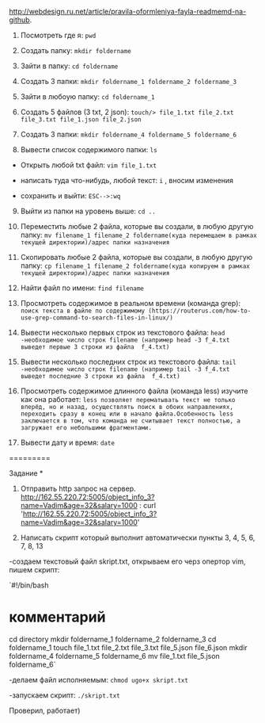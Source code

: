 http://webdesign.ru.net/article/pravila-oformleniya-fayla-readmemd-na-github.

1) Посмотреть где я: `pwd`

2) Создать папку: `mkdir foldername`

3) Зайти в папку: `cd foldername`

4) Создать 3 папки: `mkdir foldername_1 foldername_2 foldername_3`

5) Зайти в любоую папку: `cd foldername_1`

6) Создать 5 файлов (3 txt, 2 json): `touch/> file_1.txt file_2.txt file_3.txt file_1.json file_2.json`

7) Создать 3 папки: `mkdir foldername_4 foldername_5 foldername_6`

8) Вывести список содержимого папки: `ls`

+ Открыть любой txt файл: `vim file_1.txt`

+ написать туда что-нибудь, любой текст: `i` , вносим изменения

+ сохранить и выйти: `ESC-->:wq`

9) Выйти из папки на уровень выше: `cd ..`

10) Переместить любые 2 файла, которые вы создали, в любую другую папку: `mv filename_1 filename_2 foldername(куда перемещаем в рамках текущей директории)/адрес папки назначения`

11) Скопировать любые 2 файла, которые вы создали, в любую другую папку: `cp filename_1 filename_2 foldername(куда копируем в рамках текущей директории)/адрес папки назначения`

12) Найти файл по имени: `find filename`

13) Просмотреть содержимое в реальном времени (команда grep): `поиск текста в файле по содержимому (https://routerus.com/how-to-use-grep-command-to-search-files-in-linux/)`

14) Вывести несколько первых строк из текстового файла: `head -необходимое число строк filename (например head -3 f_4.txt   выведет первые 3 строки из файла  f_4.txt)`

15) Вывести несколько последних строк из текстового файла: `tail -необходимое число строк filename (например tail -3 f_4.txt   выведет последние 3 строки из файла  f_4.txt)`

16) Просмотреть содержимое длинного файла (команда less) изучите как она работает: `less позволяет перематывать текст не только вперёд, но и назад, осуществлять поиск в обоих направлениях, переходить сразу в конец или в начало файла.Особенность less заключается в том, что команда не считывает текст полностью, а загружает его небольшими фрагментами.`

17) Вывести дату и время: `date`

=========

Задание *
1) Отправить http запрос на сервер. 
http://162.55.220.72:5005/object_info_3?name=Vadim&age=32&salary=1000 : curl 'http://162.55.220.72:5005/object_info_3?name=Vadim&age=32&salary=1000'

2) Написать скрипт который выполнит автоматически пункты 3, 4, 5, 6, 7, 8, 13

-создаем текстовый файл skript.txt, открываем его черз опертор vim, пишем скрипт:

`#!/bin/bash
# комментарий
cd directory
mkdir foldername_1 foldername_2 foldername_3
cd foldername_1
touch file_1.txt file_2.txt file_3.txt file_5.json file_6.json
mkdir foldername_4 foldername_5 foldername_6
mv file_1.txt file_5.json foldername_6`

-делаем файл исполняемым: `chmod ugo+x skript.txt`

-запускаем скрипт: `./skript.txt`

Проверил, работает)
